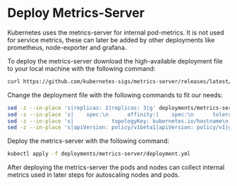 # Deploy Metrics-Server
Kubernetes uses the metrics-server for internal pod-metrics. It is not used for service metrics, these can later be added by other deployments like prometheus, node-exporter and grafana.

To deploy the metrics-server download the high-available deployment file to your local machine with the following command:
```bash
curl https://github.com/kubernetes-sigs/metrics-server/releases/latest/download/high-availability.yaml --create-dirs -L -o deployments/metrics-server/deployment.yml
```

Change the deployment file with the following commands to fit our needs:
```bash
sed -z --in-place 's|replicas: 2|replicas: 3|g' deployments/metrics-server/deployment.yml
sed -z --in-place 's|    spec:\n      affinity:|    spec:\n      tolerations:\n        - key: CriticalAddonsOnly\n          operator: Exists\n      affinity:|g' deployments/metrics-server/deployment.yml
sed -z --in-place 's|            topologyKey: kubernetes.io/hostname\n      containers:|            topologyKey: kubernetes.io/hostname\n        nodeAffinity:\n          requiredDuringSchedulingIgnoredDuringExecution:\n            nodeSelectorTerms:\n              - matchExpressions:\n                  - key: node-role.kubernetes.io/master\n                    operator: Exists\n      containers:|g' deployments/metrics-server/deployment.yml
sed -z --in-place 's|apiVersion: policy/v1beta1|apiVersion: policy/v1|g' deployments/metrics-server/deployment.yml
```

Deploy the metrics-server with the following command:
```bash
kubectl apply -f deployments/metrics-server/deployment.yml
```

After deploying the metrics-server the pods and nodes can collect internal metrics used in later steps for autoscaling nodes and pods. 